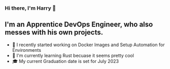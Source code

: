 ### Hi there, I'm Harry 👋

## I'm an Apprentice DevOps Engineer, who also messes with his own projects.

- 🔭 I recently started working on Docker Images and Setup Automation for Environments
- 📘 I'm currently learning Rust becuase it seems pretty cool
- 🎓 My current Graduation date is set for July 2023
